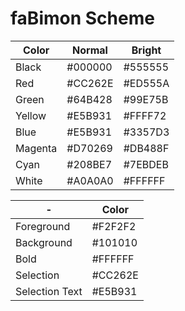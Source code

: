 # faBimon Scheme

| Color | Normal | Bright |
|---|---|---|
| Black | #000000 | #555555 |
| Red | #CC262E | #ED555A |
| Green | #64B428 | #99E75B |
| Yellow | #E5B931 | #FFFF72 |
| Blue | #E5B931 | #3357D3 |
| Magenta | #D70269 | #DB488F |
| Cyan | #208BE7 | #7EBDEB |
| White | #A0A0A0 | #FFFFFF |

| - | Color |
|---|---|
| Foreground | #F2F2F2 |
| Background | #101010 |
| Bold | #FFFFFF |
| Selection | #CC262E |
| Selection Text | #E5B931 |
